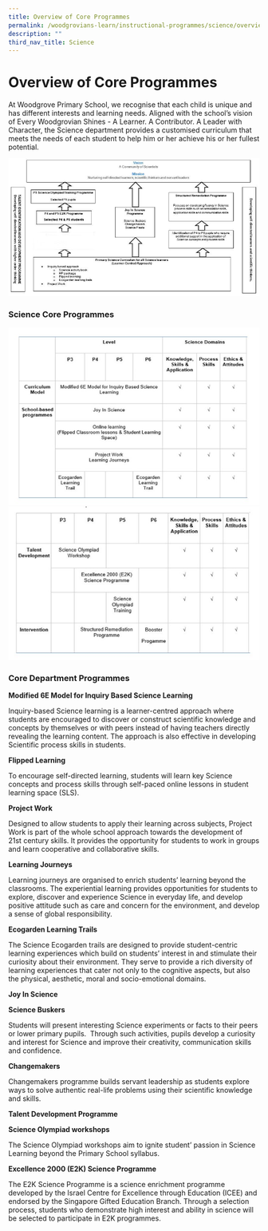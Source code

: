 ```yaml
---
title: Overview of Core Programmes
permalink: /woodgrovians-learn/instructional-programmes/science/overview-of-core-programmes/
description: ""
third_nav_title: Science
---
```

<h1><b>Overview of Core Programmes</b></h1>

At Woodgrove Primary School, we recognise that each child is unique and has different interests and learning needs. Aligned with the school’s vision of Every Woodgrovian Shines - A Learner. A Contributor. A Leader with Character, the Science department provides a customised curriculum that meets the needs of each student to help him or her achieve his or her fullest potential.

![](/images/Overview%20of%20Science%20Curriculum%20new.jpg)

<h3>Science Core Programmes</h3>

![](/images/Science%20Core%20Programmes1a.jpg)
![](/images/Science%20Core%20Programmes2a.jpg)




<h3>Core Department Programmes</h3>

<b>Modified 6E Model for Inquiry Based Science Learning</b>

Inquiry-based Science learning is a learner-centred approach where students are encouraged to discover or construct scientific knowledge and concepts by themselves or with peers instead of having teachers directly revealing the learning content. The approach is also effective in developing Scientific process skills in students.

<b>Flipped Learning</b>

To encourage self-directed learning, students will learn key Science concepts and process skills through self-paced online lessons in student learning space (SLS).

**Project Work**

Designed to allow students to apply their learning across subjects, Project Work is part of the whole school approach towards the development of 21st century skills. It provides the opportunity for students to work in groups and learn cooperative and collaborative skills.

**Learning Journeys**

Learning journeys are organised to enrich students’ learning beyond the classrooms. The experiential learning provides opportunities for students to explore, discover and experience Science in everyday life, and develop positive attitude such as care and concern for the environment, and develop a sense of global responsibility.

<b>Ecogarden Learning Trails</b>

The Science Ecogarden trails are designed to provide student-centric learning experiences which build on students’ interest in and stimulate their curiosity about their environment. They serve to provide a rich diversity of learning experiences that cater not only to the cognitive aspects, but also the physical, aesthetic, moral and socio-emotional domains.

<b>Joy In Science</b>

<b>Science Buskers</b>

Students will present interesting Science experiments or facts to their peers or lower primary pupils.  Through such activities, pupils develop a curiosity and interest for Science and improve their creativity, communication skills and confidence.

<b>Changemakers</b>

Changemakers programme builds servant leadership as students explore ways to solve authentic real-life problems using their scientific knowledge and skills.

<b>Talent Development Programme</b>

<b>Science Olympiad workshops</b>

The Science Olympiad workshops aim to ignite student’ passion in Science Learning beyond the Primary School syllabus.

<b>Excellence 2000 (E2K) Science Programme</b>

The E2K Science Programme is a science enrichment programme developed by the Israel Centre for Excellence through Education (ICEE) and endorsed by the Singapore Gifted Education Branch. Through a selection process, students who demonstrate high interest and ability in science will be selected to participate in E2K programmes.